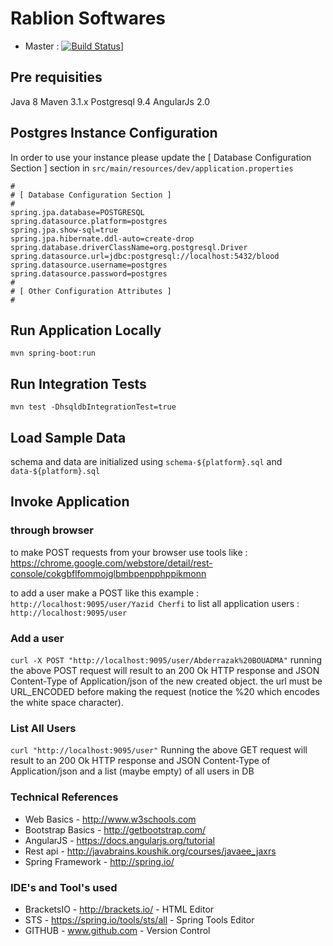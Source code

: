 # Rablion Softwares

- Master : [![Build Status](https://img.shields.io/travis/rasoftwares/onetouch/master.svg?label=rablion)](https://travis-ci.org/rasoftwares/rablion)]

## Pre requisities
Java 8
Maven 3.1.x
Postgresql 9.4
AngularJs 2.0
## Postgres Instance Configuration
In order to use your instance please update the [ Database Configuration Section ] section in ```src/main/resources/dev/application.properties```
```
#
# [ Database Configuration Section ]
#
spring.jpa.database=POSTGRESQL
spring.datasource.platform=postgres
spring.jpa.show-sql=true
spring.jpa.hibernate.ddl-auto=create-drop
spring.database.driverClassName=org.postgresql.Driver
spring.datasource.url=jdbc:postgresql://localhost:5432/blood
spring.datasource.username=postgres
spring.datasource.password=postgres
#
# [ Other Configuration Attributes ]
#
```

## Run Application Locally
```mvn spring-boot:run```

## Run Integration Tests
```mvn test -DhsqldbIntegrationTest=true```

## Load Sample Data
schema and data are initialized using ```schema-${platform}.sql``` and ```data-${platform}.sql```

## Invoke Application

### through browser
to make POST requests from your browser use tools like : https://chrome.google.com/webstore/detail/rest-console/cokgbflfommojglbmbpenpphppikmonn


to add a user make a POST like this example : ```http://localhost:9095/user/Yazid Cherfi```
to list all application users : ```http://localhost:9095/user```

### Add a user
```curl -X POST "http://localhost:9095/user/Abderrazak%20BOUADMA"```
running the above POST request will result to an 200 Ok HTTP response and JSON Content-Type of Application/json of the new created object.
the url must be URL_ENCODED before making the request (notice the %20 which encodes the white space character).

### List All Users
```curl "http://localhost:9095/user"```
Running the above GET request will result to an 200 Ok HTTP response and JSON Content-Type of Application/json and a list (maybe empty) of all users in DB

### Technical References
*	Web Basics 			      -	http://www.w3schools.com
*	Bootstrap Basics 			-	http://getbootstrap.com/
*	AngularJS			        -	https://docs.angularjs.org/tutorial
*	Rest api			        - http://javabrains.koushik.org/courses/javaee_jaxrs
*	Spring Framework 	    - http://spring.io/



### IDE's and Tool's used
*	BracketsIO			-	http://brackets.io/				      -	HTML Editor
*	STS					    -	https://spring.io/tools/sts/all	-	Spring Tools Editor
*	GITHUB				  -	www.github.com					        -	Version Control
